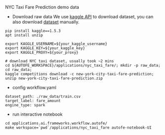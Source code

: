 NYC Taxi Fare Prediction demo data

* Download raw data
We use [kaggle API](https://github.com/Kaggle/kaggle-api) to download dataset, you can also download [dataset](https://www.kaggle.com/competitions/new-york-city-taxi-fare-prediction/data) manually. 
```
pip install kaggle==1.5.3
apt install unzip

export KAGGLE_USERNAME=${your_kaggle_username}
export KAGGLE_KEY=${your_kaggle_key}
export KAGGLE_PROXY=${your_proxy}

# download NYC taxi dataset, usually took ~2 mins
cd ${AUTOFE_WORKSPACE}/applications/nyc_taxi_fare/; mkdir -p raw_data; cd raw_data;
kaggle competitions download -c new-york-city-taxi-fare-prediction; unzip new-york-city-taxi-fare-prediction.zip
```

* config workflow.yaml
```
dataset_path: ./raw_data/train.csv
target_label: fare_amount
engine_type: spark
```

* run interactive notebook
```
cd applications.ai.frameworks.workflow.autofe/
make workspace=`pwd`/applications/nyc_taxi_fare autofe-notebook-UI
```
